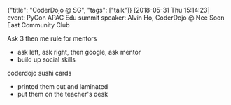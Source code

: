 {"title": "CoderDojo @ SG", "tags": ["talk"]}
[2018-05-31 Thu 15:14:23]
event: PyCon APAC Edu summit
speaker: Alvin Ho, CoderDojo @ Nee Soon East Community Club

Ask 3 then me rule for mentors
* ask left, ask right, then google, ask mentor
* build up social skills

coderdojo sushi cards
* printed them out and laminated
* put them on the teacher's desk
